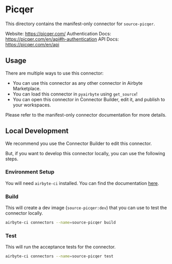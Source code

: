 # Picqer
This directory contains the manifest-only connector for `source-picqer`.

  Website: https://picqer.com/
  Authentication Docs:
  https://picqer.com/en/api#h-authentication
  API Docs: https://picqer.com/en/api

## Usage
There are multiple ways to use this connector:
- You can use this connector as any other connector in Airbyte Marketplace.
- You can load this connector in `pyairbyte` using `get_source`!
- You can open this connector in Connector Builder, edit it, and publish to your workspaces.

Please refer to the manifest-only connector documentation for more details.

## Local Development
We recommend you use the Connector Builder to edit this connector.

But, if you want to develop this connector locally, you can use the following steps.

### Environment Setup
You will need `airbyte-ci` installed. You can find the documentation [here](airbyte-ci).

### Build
This will create a dev image (`source-picqer:dev`) that you can use to test the connector locally.
```bash
airbyte-ci connectors --name=source-picqer build
```

### Test
This will run the acceptance tests for the connector.
```bash
airbyte-ci connectors --name=source-picqer test
```

